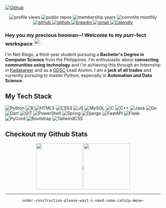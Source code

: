 [![Github](https://user-images.githubusercontent.com/32029746/168943657-88c75d85-67a2-4960-bd92-bf7c3bf03ae1.png)](https://github.com/scaredmeow?tab=repositories)

<p align="center">
  <img src="https://gpvc.arturio.dev/scaredmeow" alt="profile views"> 
  <img src="https://badges.pufler.dev/repos/scaredmeow" alt="public repos">
  <img src="https://badges.pufler.dev/years/scaredmeow" alt="membership years">
  <img src="https://badges.pufler.dev/commits/monthly/scaredmeow" alt="commits monthly">
  
  <br>
  <a href="https://github.com/scaredmeow">
    <img src="https://img.shields.io/github/followers/scaredmeow?label=Github&style=social" alt="github">
  </a>
  <a href="https://twitter.com/intent/follow?screen_name=scaredmeow_&tw_p=followbutton">
    <img src="https://img.shields.io/twitter/follow/scaredmeow_?label=Twitter&style=social" alt="github">
  </a>
  <a href="https://www.linkedin.com/in/neilriego/">
    <img src="https://img.shields.io/badge/- -%232c3e50?label=LinkedIn&style=social&logo=linkedin" alt="linkedin">
  </a>
  <a href="mailto:neilchristianriego3@gmail.com">
    <img src="https://img.shields.io/badge/- -%232c3e50?label=Email&style=social&logo=gmail" alt="gmail">
  </a>
  <a href="https://calendly.com/neilriego/book-a-meeting">
    <img src="https://img.shields.io/badge/- -%232c3e50?label=Book a Meeting with Me&style=social&logo=Google Calendar" alt="Calendly">
  </a>
</p>

### Hey you my precious **hooman~!** Welcome to my ***purr***-fect workspace <img src="https://emojis.slackmojis.com/emojis/images/1643514738/7421/typingcat.gif?1643514738" width="24px">

I'm Neil Riego, a third-year student pursuing a **Bachelor's Degree in Computer Science** from the Philippines. I'm enthusiastic about **connecting communities using technology** and i'm achieving this through an Internship in [Kadakareer](https://www.kadakareer.com/) and as a [GDSC](https://developers.google.com/community/gdsc) Lead Alumni. I am a **jack of all trades** and currently pursuing to master Python, especially in **Automation and Data Science**. 

## My Tech Stack
![Python](https://img.shields.io/badge/-Python-%232c3e50?style=for-the-badge&logo=python)
![R](https://img.shields.io/badge/-R-%232c3e50?style=for-the-badge&logo=R)
![HTML5](https://img.shields.io/badge/-HTML5-%232c3e50?style=for-the-badge&logo=HTML5)
![CSS3](https://img.shields.io/badge/-CSS3-%232c3e50?style=for-the-badge&logo=CSS3)
![JS](https://img.shields.io/badge/-Javascript-%232c3e50?style=for-the-badge&logo=javascript)
![MySQL](https://img.shields.io/badge/-mySQL-%232c3e50?style=for-the-badge&logo=mysql)
![C](https://img.shields.io/badge/-C-%232c3e50?style=for-the-badge&logo=c)
![C++](https://img.shields.io/badge/-C++-%232c3e50?style=for-the-badge&logo=C++)
![Java](https://img.shields.io/badge/-Java-%232c3e50?style=for-the-badge&logo=java)
![Go](https://img.shields.io/badge/-Go-%232c3e50?style=for-the-badge&logo=go)
![Dart](https://img.shields.io/badge/-Dart-%232c3e50?style=for-the-badge&logo=dart)
![GIT](https://img.shields.io/badge/-git-%232c3e50?style=for-the-badge&logo=git)
![PowerShell](https://img.shields.io/badge/-Powershell-%232c3e50?style=for-the-badge&logo=powershell)
![Spring](https://img.shields.io/badge/-Spring-%232c3e50?style=for-the-badge&logo=Spring)
![Django](https://img.shields.io/badge/-django-%232c3e50?style=for-the-badge&logo=django)
![FastAPI](https://img.shields.io/badge/-FastAPI-%232c3e50?style=for-the-badge&logo=FastAPI)
![Flask](https://img.shields.io/badge/-Flask-%232c3e50?style=for-the-badge&logo=flask)
![PyCord](https://img.shields.io/badge/-PyCord-%232c3e50?style=for-the-badge&logo=pycord)
![Bootstrap](https://img.shields.io/badge/-Boostrap-%232c3e50?style=for-the-badge&logo=bootstrap)
![TailwindCSS](https://img.shields.io/badge/-Tailwind-%232c3e50?style=for-the-badge&logo=tailwindcss)

## Checkout my Github Stats
<div align="center">
<a href="https://github.com/anuraghazra/github-readme-stats">
  <img align="center" height=150 src="https://github-readme-stats.vercel.app/api?username=scaredmeow&show_icons=true&count_private=true&theme=apprentice&hide_border=true" />
</a> 
<a href="https://github.com/anuraghazra/github-readme-stats">
  <img align="center" height=150 src="https://github-readme-stats.vercel.app/api/top-langs/?username=scaredmeow&layout=compact&hide=java,cmake&langs_count=6" />
</a>
</div>

___

<div align="center">
  
``` under-construction-please-wait-i-need-some-catnip-meow~ ```
  
</div>
